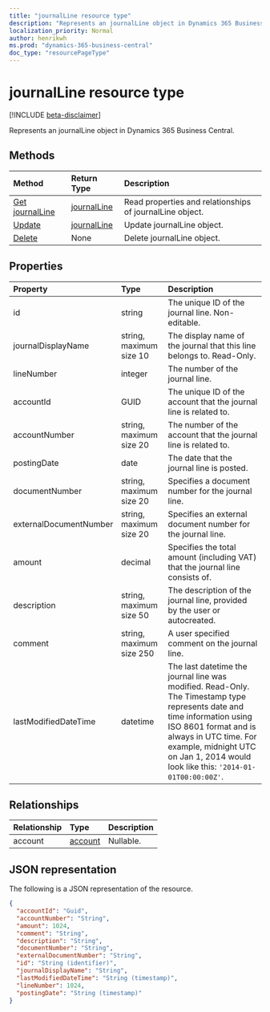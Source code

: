 ```yaml
---
title: "journalLine resource type"
description: "Represents an journalLine object in Dynamics 365 Business Central."
localization_priority: Normal
author: henrikwh
ms.prod: "dynamics-365-business-central"
doc_type: "resourcePageType"
---
```


# journalLine resource type

[!INCLUDE [beta-disclaimer](../../includes/beta-disclaimer.md)]

Represents an journalLine object in Dynamics 365 Business Central.

## Methods

| Method       | Return Type | Description |
|:-------------|:------------|:------------|
| [Get journalLine](../api/dynamics-journalline-get.md) | [journalLine](dynamics-journalline.md) | Read properties and relationships of journalLine object. |
| [Update](../api/dynamics-journalline-update.md) | [journalLine](dynamics-journalline.md) | Update journalLine object. |
| [Delete](../api/dynamics-journalline-delete.md) | None | Delete journalLine object. |

## Properties

| Property     | Type        | Description |
|:-------------|:------------|:------------|
|id                    |string                    |The unique ID of the journal line. Non-editable.                   |
|journalDisplayName    |string, maximum size 10 |The display name of the journal that this line belongs to. Read-Only.|
|lineNumber            |integer                 |The number of the journal line.                                    |
|accountId             |GUID                    |The unique ID of the account that the journal line is related to.  |
|accountNumber         |string, maximum size 20 |The number of the account that the journal line is related to.     |
|postingDate           |date                    |The date that the journal line is posted.                          |
|documentNumber        |string, maximum size 20 |Specifies a document number for the journal line.                  |
|externalDocumentNumber|string, maximum size 20 |Specifies an external document number for the journal line.        |
|amount                |decimal                 |Specifies the total amount (including VAT) that the journal line consists of.|
|description           |string, maximum size 50 |The description of the journal line, provided by the user or autocreated.|
|comment               |string, maximum size 250|A user specified comment on the journal line.                      |
|lastModifiedDateTime  |datetime                |The last datetime the journal line was modified. Read-Only. The Timestamp type represents date and time information using ISO 8601 format and is always in UTC time. For example, midnight UTC on Jan 1, 2014 would look like this: `'2014-01-01T00:00:00Z'`. |


## Relationships

| Relationship | Type        | Description |
|:-------------|:------------|:------------|
|account|[account](dynamics-account.md)| Nullable.|

## JSON representation

The following is a JSON representation of the resource.

<!-- {
  "blockType": "resource",
  "optionalProperties": [

  ],
  "@odata.type": "microsoft.graph.journalLine",
  "baseType": "",
  "keyProperty": "id"
}-->

```json
{
  "accountId": "Guid",
  "accountNumber": "String",
  "amount": 1024,
  "comment": "String",
  "description": "String",
  "documentNumber": "String",
  "externalDocumentNumber": "String",
  "id": "String (identifier)",
  "journalDisplayName": "String",
  "lastModifiedDateTime": "String (timestamp)",
  "lineNumber": 1024,
  "postingDate": "String (timestamp)"
}
```

<!-- uuid: 16cd6b66-4b1a-43a1-adaf-3a886856ed98
2019-02-04 14:57:30 UTC -->
<!-- {
  "type": "#page.annotation",
  "description": "journalLine resource",
  "keywords": "",
  "section": "documentation",
  "tocPath": ""
}-->